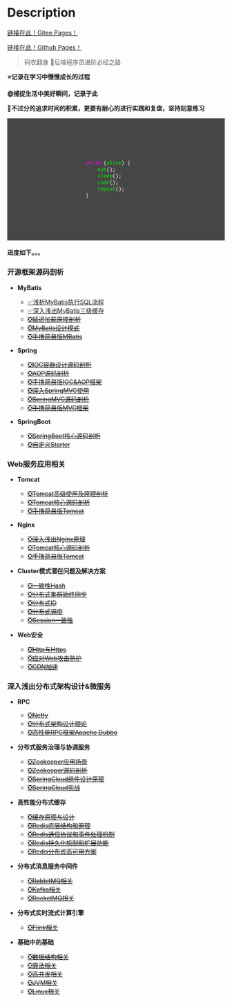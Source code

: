 # Description

[链接在此！Gitee Pages！]( https://ryan_ma.gitee.io/codewars)

[链接在此！Github Pages！]( https://ryan-m1.github.io/CodeWars/#/)


> 码农翻身 🔔后端程序员进阶必经之路

**⭐记录在学习中慢慢成长的过程**

**🌞捕捉生活中美好瞬间，记录于此**

**🔔不过分的追求时间的积累，更要有耐心的进行实践和复盘，坚持刻意练习**

![](docs/_media/img/bg2.png ':size=80%')

**进度如下。。。**

### 开源框架源码剖析<!-- {docsify-ignore} -->

* **MyBatis**

    - [✅浅析MyBatis执行SQL流程](docs/blog/backend_developer/Mybatis/ExecuteSQL.md)
    - [✅深入浅出MyBatis三级缓存](docs/blog/backend_developer/Mybatis/ThreeCache.md)
    - [❎~~延迟加载原理剖析~~](docs/blog/backend_developer/Mybatis/LazyLoading.md)
    - [❎~~MyBatis设计模式~~](docs/blog/backend_developer/Mybatis/DesignPattern.md)
    - [❎~~手撸简易版MBatis~~](docs/blog/backend_developer/Mybatis/MBatis.md)

* **Spring**
    - [❎~~IOC容器设计源码剖析~~]()
    - [❎~~AOP源码剖析~~]()
    - [❎~~手撸简易版IOC&AOP框架~~]()
    - [❎~~深入SpringMVC使用~~]()
    - [❎~~SpringMVC源码剖析~~]()
    - [❎~~手撸简易版MVC框架~~]()

* **SpringBoot**
    - [❎~~SpringBoot核心源码剖析~~]()
    - [❎~~自定义Starter~~]()

### Web服务应用相关<!-- {docsify-ignore} -->

* **Tomcat**
    - [❎~~Tomcat高级使用及原理剖析~~]()
    - [❎~~Tomcat核心源码剖析~~]()
    - [❎~~手撸简易版Tomcat~~]()

* **Nginx**
    - [❎~~深入浅出Nginx原理~~]()
    - [❎~~Tomcat核心源码剖析~~]()
    - [❎~~手撸简易版Tomcat~~]()

* **Cluster模式潜在问题及解决方案**
    - [❎~~一致性Hash~~]()
    - [❎~~分布式集群始终同步~~]()
    - [❎~~分布式ID~~]()
    - [❎~~分布式调度~~]()
    - [❎~~Session一致性~~]()

* **Web安全**
    - [❎~~Http与Https~~]()
    - [❎~~应对Web攻击防护~~]()
    - [❎~~CDN加速~~]()

### 深入浅出分布式架构设计&微服务<!-- {docsify-ignore} -->

* **RPC**
    - [❎~~Netty~~]()
    - [❎~~分布式架构设计理论~~]()
    - [❎~~高性能RPC框架Apache Dubbo~~]()

* **分布式服务治理与协调服务**
    - [❎~~Zookeeper应用场景~~]()
    - [❎~~Zookeeper源码剖析~~]()
    - [❎~~SpringCloud组件设计原理~~]()
    - [❎~~SpringCloud实战~~]()


* **高性能分布式缓存**
    - [❎~~缓存原理与设计~~]()
    - [❎~~Redis底层结构和原理~~]()
    - [❎~~Redis通信协议和事件处理机制~~]()
    - [❎~~Redis持久化机制和扩展功能~~]()
    - [❎~~Redis分布式高可用方案~~]()

* **分布式消息服务中间件**
    - [❎~~RabbitMQ相关~~]()
    - [❎~~Kafka相关~~]()
    - [❎~~RocketMQ相关~~]()

* **分布式实时流式计算引擎**
    - [❎~~Flink相关~~]()


* **基础中的基础**
    - [❎~~数据结构相关~~]()
    - [❎~~算法相关~~]()
    - [❎~~高并发相关~~]()
    - [❎~~JVM相关~~]()
    - [❎~~Linux相关~~]()

    


